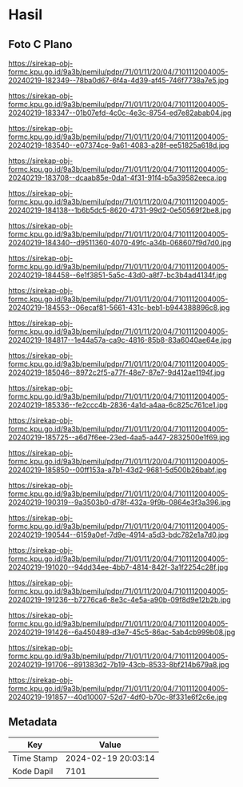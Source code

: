 # Hasil

## Foto C Plano

https://sirekap-obj-formc.kpu.go.id/9a3b/pemilu/pdpr/71/01/11/20/04/7101112004005-20240219-182349--78ba0d67-6f4a-4d39-af45-746f7738a7e5.jpg

https://sirekap-obj-formc.kpu.go.id/9a3b/pemilu/pdpr/71/01/11/20/04/7101112004005-20240219-183347--01b07efd-4c0c-4e3c-8754-ed7e82abab04.jpg

https://sirekap-obj-formc.kpu.go.id/9a3b/pemilu/pdpr/71/01/11/20/04/7101112004005-20240219-183540--e07374ce-9a61-4083-a28f-ee51825a618d.jpg

https://sirekap-obj-formc.kpu.go.id/9a3b/pemilu/pdpr/71/01/11/20/04/7101112004005-20240219-183708--dcaab85e-0da1-4f31-91f4-b5a39582eeca.jpg

https://sirekap-obj-formc.kpu.go.id/9a3b/pemilu/pdpr/71/01/11/20/04/7101112004005-20240219-184138--1b6b5dc5-8620-4731-99d2-0e50569f2be8.jpg

https://sirekap-obj-formc.kpu.go.id/9a3b/pemilu/pdpr/71/01/11/20/04/7101112004005-20240219-184340--d9511360-4070-49fc-a34b-068607f9d7d0.jpg

https://sirekap-obj-formc.kpu.go.id/9a3b/pemilu/pdpr/71/01/11/20/04/7101112004005-20240219-184458--6e1f3851-5a5c-43d0-a8f7-bc3b4ad4134f.jpg

https://sirekap-obj-formc.kpu.go.id/9a3b/pemilu/pdpr/71/01/11/20/04/7101112004005-20240219-184553--06ecaf81-5661-431c-beb1-b944388896c8.jpg

https://sirekap-obj-formc.kpu.go.id/9a3b/pemilu/pdpr/71/01/11/20/04/7101112004005-20240219-184817--1e44a57a-ca9c-4816-85b8-83a6040ae64e.jpg

https://sirekap-obj-formc.kpu.go.id/9a3b/pemilu/pdpr/71/01/11/20/04/7101112004005-20240219-185046--8972c2f5-a77f-48e7-87e7-9d412ae1194f.jpg

https://sirekap-obj-formc.kpu.go.id/9a3b/pemilu/pdpr/71/01/11/20/04/7101112004005-20240219-185336--fe2ccc4b-2836-4a1d-a4aa-6c825c761ce1.jpg

https://sirekap-obj-formc.kpu.go.id/9a3b/pemilu/pdpr/71/01/11/20/04/7101112004005-20240219-185725--a6d7f6ee-23ed-4aa5-a447-2832500e1f69.jpg

https://sirekap-obj-formc.kpu.go.id/9a3b/pemilu/pdpr/71/01/11/20/04/7101112004005-20240219-185850--00ff153a-a7b1-43d2-9681-5d500b26babf.jpg

https://sirekap-obj-formc.kpu.go.id/9a3b/pemilu/pdpr/71/01/11/20/04/7101112004005-20240219-190319--9a3503b0-d78f-432a-9f9b-0864e3f3a396.jpg

https://sirekap-obj-formc.kpu.go.id/9a3b/pemilu/pdpr/71/01/11/20/04/7101112004005-20240219-190544--6159a0ef-7d9e-4914-a5d3-bdc782e1a7d0.jpg

https://sirekap-obj-formc.kpu.go.id/9a3b/pemilu/pdpr/71/01/11/20/04/7101112004005-20240219-191020--94dd34ee-4bb7-4814-842f-3a1f2254c28f.jpg

https://sirekap-obj-formc.kpu.go.id/9a3b/pemilu/pdpr/71/01/11/20/04/7101112004005-20240219-191236--b7276ca6-8e3c-4e5a-a90b-09f8d9e12b2b.jpg

https://sirekap-obj-formc.kpu.go.id/9a3b/pemilu/pdpr/71/01/11/20/04/7101112004005-20240219-191426--6a450489-d3e7-45c5-86ac-5ab4cb999b08.jpg

https://sirekap-obj-formc.kpu.go.id/9a3b/pemilu/pdpr/71/01/11/20/04/7101112004005-20240219-191706--891383d2-7b19-43cb-8533-8bf214b679a8.jpg

https://sirekap-obj-formc.kpu.go.id/9a3b/pemilu/pdpr/71/01/11/20/04/7101112004005-20240219-191857--40d10007-52d7-4df0-b70c-8f331e6f2c6e.jpg


## Metadata

| Key        | Value               |
| ---------- | ------------------- |
| Time Stamp | 2024-02-19 20:03:14 |
| Kode Dapil | 7101                |



